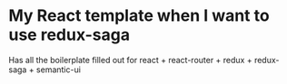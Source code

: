# My React template when I want to use redux-saga

Has all the boilerplate filled out for react + react-router + redux + redux-saga + semantic-ui
